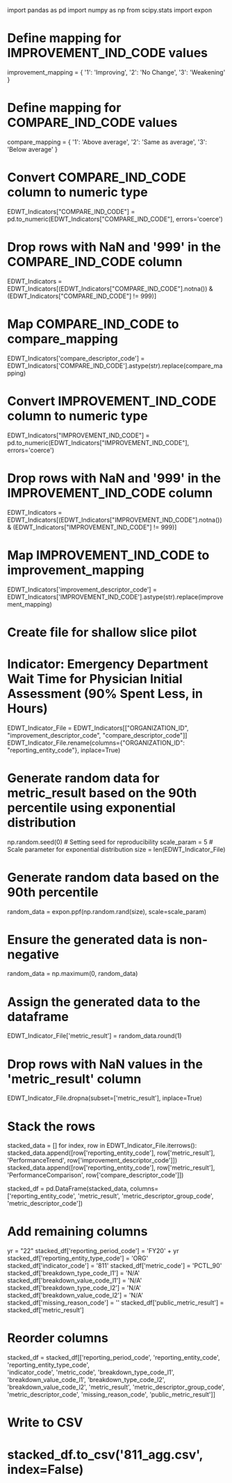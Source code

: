 import pandas as pd
import numpy as np
from scipy.stats import expon

# Define mapping for IMPROVEMENT_IND_CODE values
improvement_mapping = {
    '1': 'Improving',
    '2': 'No Change',
    '3': 'Weakening'
}

# Define mapping for COMPARE_IND_CODE values
compare_mapping = {
    '1': 'Above average',
    '2': 'Same as average',
    '3': 'Below average'
}

# Convert COMPARE_IND_CODE column to numeric type
EDWT_Indicators["COMPARE_IND_CODE"] = pd.to_numeric(EDWT_Indicators["COMPARE_IND_CODE"], errors='coerce')

# Drop rows with NaN and '999' in the COMPARE_IND_CODE column
EDWT_Indicators = EDWT_Indicators[(EDWT_Indicators["COMPARE_IND_CODE"].notna()) & (EDWT_Indicators["COMPARE_IND_CODE"] != 999)]

# Map COMPARE_IND_CODE to compare_mapping
EDWT_Indicators['compare_descriptor_code'] = EDWT_Indicators['COMPARE_IND_CODE'].astype(str).replace(compare_mapping)

# Convert IMPROVEMENT_IND_CODE column to numeric type
EDWT_Indicators["IMPROVEMENT_IND_CODE"] = pd.to_numeric(EDWT_Indicators["IMPROVEMENT_IND_CODE"], errors='coerce')

# Drop rows with NaN and '999' in the IMPROVEMENT_IND_CODE column
EDWT_Indicators = EDWT_Indicators[(EDWT_Indicators["IMPROVEMENT_IND_CODE"].notna()) & (EDWT_Indicators["IMPROVEMENT_IND_CODE"] != 999)]

# Map IMPROVEMENT_IND_CODE to improvement_mapping
EDWT_Indicators['improvement_descriptor_code'] = EDWT_Indicators['IMPROVEMENT_IND_CODE'].astype(str).replace(improvement_mapping)

# Create file for shallow slice pilot
# Indicator: Emergency Department Wait Time for Physician Initial Assessment (90% Spent Less, in Hours)
EDWT_Indicator_File = EDWT_Indicators[["ORGANIZATION_ID", "improvement_descriptor_code", "compare_descriptor_code"]]
EDWT_Indicator_File.rename(columns={"ORGANIZATION_ID": "reporting_entity_code"}, inplace=True)

# Generate random data for metric_result based on the 90th percentile using exponential distribution
np.random.seed(0)  # Setting seed for reproducibility
scale_param = 5  # Scale parameter for exponential distribution
size = len(EDWT_Indicator_File)

# Generate random data based on the 90th percentile
random_data = expon.ppf(np.random.rand(size), scale=scale_param)

# Ensure the generated data is non-negative
random_data = np.maximum(0, random_data)

# Assign the generated data to the dataframe
EDWT_Indicator_File['metric_result'] = random_data.round(1)

# Drop rows with NaN values in the 'metric_result' column
EDWT_Indicator_File.dropna(subset=['metric_result'], inplace=True)

# Stack the rows
stacked_data = []
for index, row in EDWT_Indicator_File.iterrows():
    stacked_data.append([row['reporting_entity_code'], row['metric_result'], 'PerformanceTrend', row['improvement_descriptor_code']])
    stacked_data.append([row['reporting_entity_code'], row['metric_result'], 'PerformanceComparison', row['compare_descriptor_code']])

stacked_df = pd.DataFrame(stacked_data, columns=['reporting_entity_code', 'metric_result', 'metric_descriptor_group_code', 'metric_descriptor_code'])

# Add remaining columns
yr = "22"
stacked_df['reporting_period_code'] = 'FY20' + yr
stacked_df['reporting_entity_type_code'] = 'ORG'
stacked_df['indicator_code'] = '811'
stacked_df['metric_code'] = 'PCTL_90'
stacked_df['breakdown_type_code_l1'] = 'N/A'
stacked_df['breakdown_value_code_l1'] = 'N/A'
stacked_df['breakdown_type_code_l2'] = 'N/A'
stacked_df['breakdown_value_code_l2'] = 'N/A'
stacked_df['missing_reason_code'] = ''
stacked_df['public_metric_result'] = stacked_df['metric_result']

# Reorder columns
stacked_df = stacked_df[['reporting_period_code', 'reporting_entity_code', 'reporting_entity_type_code', \
                    'indicator_code', 'metric_code', 'breakdown_type_code_l1', 'breakdown_value_code_l1', 'breakdown_type_code_l2', \
                   'breakdown_value_code_l2', 'metric_result', 'metric_descriptor_group_code', \
                   'metric_descriptor_code', 'missing_reason_code', 'public_metric_result']]

# Write to CSV
# stacked_df.to_csv('811_agg.csv', index=False)
